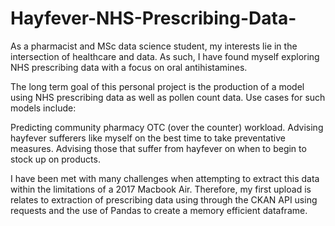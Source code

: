 # Hayfever-NHS-Prescribing-Data-
As a pharmacist and MSc data science student, my interests lie in the intersection of healthcare and data. As such, I have found myself exploring NHS prescribing
data with a focus on oral antihistamines.

The long term goal of this personal project is the production of a model using NHS prescribing data as well as pollen count data. Use cases for such models include:

Predicting community pharmacy OTC (over the counter) workload.
Advising hayfever sufferers like myself on the best time to take preventative measures.
Advising those that suffer from hayfever on when to begin to stock up on products.


I have been met with many challenges when attempting to extract this data within the limitations of a 2017 Macbook Air. Therefore, my first upload is relates to
extraction of prescribing data using through the CKAN API using requests and the use of Pandas to create a memory efficient dataframe.
